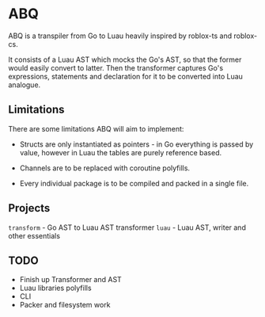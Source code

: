 # ABQ
ABQ is a transpiler from Go to Luau heavily inspired by roblox-ts and roblox-cs.

It consists of a Luau AST which mocks the Go's AST, so that the former would easily convert to latter. Then the transformer captures Go's expressions, statements and declaration for it to be converted into Luau analogue.

## Limitations

There are some limitations ABQ will aim to implement:

* Structs are only instantiated as pointers - in Go everything is passed by value, however in Luau the tables are purely reference based.

* Channels are to be replaced with coroutine polyfills.

* Every individual package is to be compiled and packed in a single file.

## Projects
`transform` - Go AST to Luau AST transformer
`luau` - Luau AST, writer and other essentials

## TODO
* Finish up Transformer and AST
* Luau libraries polyfills
* CLI
* Packer and filesystem work